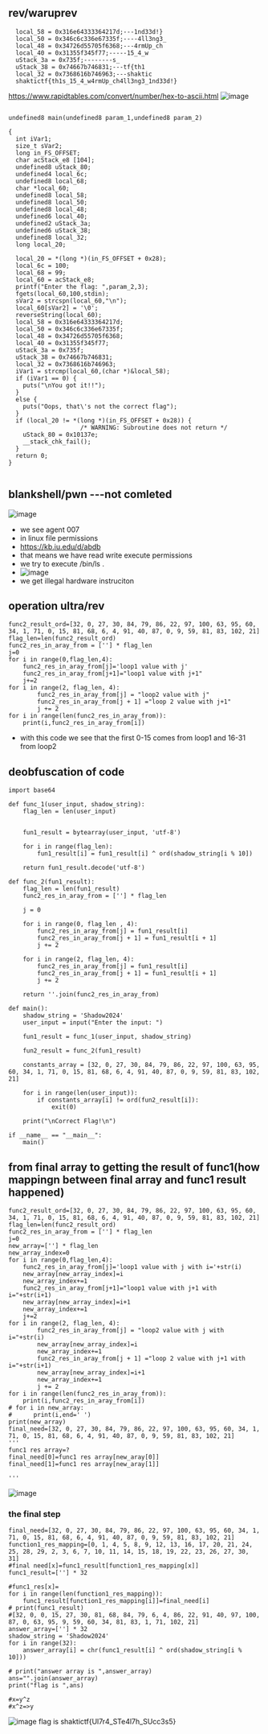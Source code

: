 ## rev/waruprev
```
  local_58 = 0x316e64333364217d;---1nd33d!}
  local_50 = 0x346c6c336e67335f;----4ll3ng3_
  local_48 = 0x34726d55705f6368;---4rmUp_ch
  local_40 = 0x31355f345f77;-----15_4_w
  uStack_3a = 0x735f;--------s_
  uStack_38 = 0x74667b746831;---tf{th1
  local_32 = 0x7368616b746963;---shaktic
  shaktictf{th1s_15_4_w4rmUp_ch4ll3ng3_1nd33d!}
```
https://www.rapidtables.com/convert/number/hex-to-ascii.html
![image](https://github.com/m0wn1ka/ctf_writeups/assets/127676379/109a92ae-27c1-4bb5-a1d6-6956bcf51756)
```

undefined8 main(undefined8 param_1,undefined8 param_2)

{
  int iVar1;
  size_t sVar2;
  long in_FS_OFFSET;
  char acStack_e8 [104];
  undefined8 uStack_80;
  undefined4 local_6c;
  undefined8 local_68;
  char *local_60;
  undefined8 local_58;
  undefined8 local_50;
  undefined8 local_48;
  undefined6 local_40;
  undefined2 uStack_3a;
  undefined6 uStack_38;
  undefined8 local_32;
  long local_20;
  
  local_20 = *(long *)(in_FS_OFFSET + 0x28);
  local_6c = 100;
  local_68 = 99;
  local_60 = acStack_e8;
  printf("Enter the flag: ",param_2,3);
  fgets(local_60,100,stdin);
  sVar2 = strcspn(local_60,"\n");
  local_60[sVar2] = '\0';
  reverseString(local_60);
  local_58 = 0x316e64333364217d;
  local_50 = 0x346c6c336e67335f;
  local_48 = 0x34726d55705f6368;
  local_40 = 0x31355f345f77;
  uStack_3a = 0x735f;
  uStack_38 = 0x74667b746831;
  local_32 = 0x7368616b746963;
  iVar1 = strcmp(local_60,(char *)&local_58);
  if (iVar1 == 0) {
    puts("\nYou got it!!");
  }
  else {
    puts("Oops, that\'s not the correct flag");
  }
  if (local_20 != *(long *)(in_FS_OFFSET + 0x28)) {
                    /* WARNING: Subroutine does not return */
    uStack_80 = 0x10137e;
    __stack_chk_fail();
  }
  return 0;
}


```
## blankshell/pwn ---not comleted
![image](https://github.com/m0wn1ka/ctf_writeups/assets/127676379/8a8ef687-ac36-4627-b9ac-ce211d156cfe)
- we see agent 007
- in linux file permissions
- https://kb.iu.edu/d/abdb
- that means we have read write execute permissions
- we try to execute /bin/ls .
- ![image](https://github.com/m0wn1ka/ctf_writeups/assets/127676379/41a72019-d7aa-43d5-a3c9-445c36b24e99)
- we get illegal hardware instruciton
## operation ultra/rev
```
func2_result_ord=[32, 0, 27, 30, 84, 79, 86, 22, 97, 100, 63, 95, 60, 34, 1, 71, 0, 15, 81, 68, 6, 4, 91, 40, 87, 0, 9, 59, 81, 83, 102, 21]
flag_len=len(func2_result_ord)
func2_res_in_aray_from = [''] * flag_len
j=0
for i in range(0,flag_len,4):
    func2_res_in_aray_from[j]='loop1 value with j'
    func2_res_in_aray_from[j+1]="loop1 value with j+1"
    j+=2
for i in range(2, flag_len, 4):
        func2_res_in_aray_from[j] = "loop2 value with j"
        func2_res_in_aray_from[j + 1] ="loop 2 value with j+1"
        j += 2
for i in range(len(func2_res_in_aray_from)):
    print(i,func2_res_in_aray_from[i])

```
- with this code we see that the first 0-15 comes from loop1 and 16-31 from loop2
## deobfuscation of code
```
import base64

def func_1(user_input, shadow_string):
    flag_len = len(user_input)
   

    fun1_result = bytearray(user_input, 'utf-8')

    for i in range(flag_len):
        fun1_result[i] = fun1_result[i] ^ ord(shadow_string[i % 10])

    return fun1_result.decode('utf-8')

def func_2(fun1_result):
    flag_len = len(fun1_result)
    func2_res_in_aray_from = [''] * flag_len

    j = 0

    for i in range(0, flag_len , 4):
        func2_res_in_aray_from[j] = fun1_result[i]
        func2_res_in_aray_from[j + 1] = fun1_result[i + 1]
        j += 2

    for i in range(2, flag_len, 4):
        func2_res_in_aray_from[j] = fun1_result[i]
        func2_res_in_aray_from[j + 1] = fun1_result[i + 1]
        j += 2

    return ''.join(func2_res_in_aray_from)

def main():
    shadow_string = 'Shadow2024'
    user_input = input("Enter the input: ")

    fun1_result = func_1(user_input, shadow_string)

    fun2_result = func_2(fun1_result)

    constants_array = [32, 0, 27, 30, 84, 79, 86, 22, 97, 100, 63, 95, 60, 34, 1, 71, 0, 15, 81, 68, 6, 4, 91, 40, 87, 0, 9, 59, 81, 83, 102, 21]

    for i in range(len(user_input)):
        if constants_array[i] != ord(fun2_result[i]):
            exit(0)

    print("\nCorrect Flag!\n")

if __name__ == "__main__":
    main()

```
## from final array to getting the result of func1(how mappingn between final array and func1 result happened)
```
func2_result_ord=[32, 0, 27, 30, 84, 79, 86, 22, 97, 100, 63, 95, 60, 34, 1, 71, 0, 15, 81, 68, 6, 4, 91, 40, 87, 0, 9, 59, 81, 83, 102, 21]
flag_len=len(func2_result_ord)
func2_res_in_aray_from = [''] * flag_len
j=0
new_array=[''] * flag_len
new_array_index=0
for i in range(0,flag_len,4):
    func2_res_in_aray_from[j]='loop1 value with j with i='+str(i)
    new_array[new_array_index]=i
    new_array_index+=1
    func2_res_in_aray_from[j+1]="loop1 value with j+1 with i="+str(i+1)
    new_array[new_array_index]=i+1
    new_array_index+=1
    j+=2
for i in range(2, flag_len, 4):
        func2_res_in_aray_from[j] = "loop2 value with j with i="+str(i)
        new_array[new_array_index]=i
        new_array_index+=1
        func2_res_in_aray_from[j + 1] ="loop 2 value with j+1 with i="+str(i+1)
        new_array[new_array_index]=i+1
        new_array_index+=1
        j += 2
for i in range(len(func2_res_in_aray_from)):
    print(i,func2_res_in_aray_from[i])
# for i in new_array:
#      print(i,end=' ')
print(new_array)
final_need=[32, 0, 27, 30, 84, 79, 86, 22, 97, 100, 63, 95, 60, 34, 1, 71, 0, 15, 81, 68, 6, 4, 91, 40, 87, 0, 9, 59, 81, 83, 102, 21]
'''
func1 res array=?
final_need[0]=func1 res array[new_aray[0]]
final_need[1]=func1 res array[new_aray[1]]

'''
```
![image](https://github.com/m0wn1ka/ctf_writeups/assets/127676379/937174db-1915-4a71-ba19-34d59b1fdc7b)

### the final step
```
final_need=[32, 0, 27, 30, 84, 79, 86, 22, 97, 100, 63, 95, 60, 34, 1, 71, 0, 15, 81, 68, 6, 4, 91, 40, 87, 0, 9, 59, 81, 83, 102, 21]
function1_res_mapping=[0, 1, 4, 5, 8, 9, 12, 13, 16, 17, 20, 21, 24, 25, 28, 29, 2, 3, 6, 7, 10, 11, 14, 15, 18, 19, 22, 23, 26, 27, 30, 31]
#final need[x]=func1_result[function1_res_mapping[x]]
func1_result=[''] * 32

#func1_res[x]=
for i in range(len(function1_res_mapping)):
    func1_result[function1_res_mapping[i]]=final_need[i]
# print(func1_result)
#[32, 0, 0, 15, 27, 30, 81, 68, 84, 79, 6, 4, 86, 22, 91, 40, 97, 100, 87, 0, 63, 95, 9, 59, 60, 34, 81, 83, 1, 71, 102, 21]
answer_array=[''] * 32
shadow_string = 'Shadow2024'
for i in range(32):
    answer_array[i] = chr(func1_result[i] ^ ord(shadow_string[i % 10]))

# print("answer array is ",answer_array)
ans="".join(answer_array)
print("flag is ",ans)

#x=y^z
#x^z=>y
```
![image](https://github.com/m0wn1ka/ctf_writeups/assets/127676379/a31ad236-77e3-4121-968f-fadbb6060494)
flag is  shaktictf{Ul7r4_STe4l7h_SUcc3s5}
